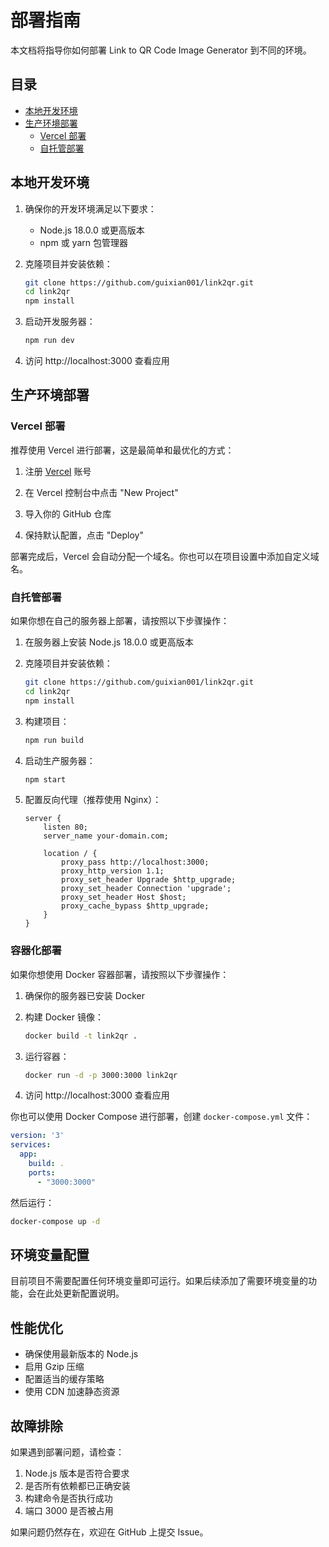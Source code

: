# 部署指南

本文档将指导你如何部署 Link to QR Code Image Generator 到不同的环境。

## 目录

- [本地开发环境](#本地开发环境)
- [生产环境部署](#生产环境部署)
  - [Vercel 部署](#vercel-部署)
  - [自托管部署](#自托管部署)

## 本地开发环境

1. 确保你的开发环境满足以下要求：
   - Node.js 18.0.0 或更高版本
   - npm 或 yarn 包管理器

2. 克隆项目并安装依赖：
   ```bash
   git clone https://github.com/guixian001/link2qr.git
   cd link2qr
   npm install
   ```

3. 启动开发服务器：
   ```bash
   npm run dev
   ```

4. 访问 http://localhost:3000 查看应用

## 生产环境部署

### Vercel 部署

推荐使用 Vercel 进行部署，这是最简单和最优化的方式：

1. 注册 [Vercel](https://vercel.com) 账号

2. 在 Vercel 控制台中点击 "New Project"

3. 导入你的 GitHub 仓库

4. 保持默认配置，点击 "Deploy"

部署完成后，Vercel 会自动分配一个域名。你也可以在项目设置中添加自定义域名。

### 自托管部署

如果你想在自己的服务器上部署，请按照以下步骤操作：

1. 在服务器上安装 Node.js 18.0.0 或更高版本

2. 克隆项目并安装依赖：
   ```bash
   git clone https://github.com/guixian001/link2qr.git
   cd link2qr
   npm install
   ```

3. 构建项目：
   ```bash
   npm run build
   ```

4. 启动生产服务器：
   ```bash
   npm start
   ```

5. 配置反向代理（推荐使用 Nginx）：
   ```nginx
   server {
       listen 80;
       server_name your-domain.com;

       location / {
           proxy_pass http://localhost:3000;
           proxy_http_version 1.1;
           proxy_set_header Upgrade $http_upgrade;
           proxy_set_header Connection 'upgrade';
           proxy_set_header Host $host;
           proxy_cache_bypass $http_upgrade;
       }
   }
   ```

### 容器化部署

如果你想使用 Docker 容器部署，请按照以下步骤操作：

1. 确保你的服务器已安装 Docker

2. 构建 Docker 镜像：
   ```bash
   docker build -t link2qr .
   ```

3. 运行容器：
   ```bash
   docker run -d -p 3000:3000 link2qr
   ```

4. 访问 http://localhost:3000 查看应用

你也可以使用 Docker Compose 进行部署，创建 `docker-compose.yml` 文件：
```yaml
version: '3'
services:
  app:
    build: .
    ports:
      - "3000:3000"
```

然后运行：
```bash
docker-compose up -d
```

## 环境变量配置

目前项目不需要配置任何环境变量即可运行。如果后续添加了需要环境变量的功能，会在此处更新配置说明。

## 性能优化

- 确保使用最新版本的 Node.js
- 启用 Gzip 压缩
- 配置适当的缓存策略
- 使用 CDN 加速静态资源

## 故障排除

如果遇到部署问题，请检查：

1. Node.js 版本是否符合要求
2. 是否所有依赖都已正确安装
3. 构建命令是否执行成功
4. 端口 3000 是否被占用

如果问题仍然存在，欢迎在 GitHub 上提交 Issue。